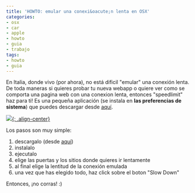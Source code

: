 ```yaml
---
title: 'HOWTO: emular una conexi&oacute;n lenta en OSX'
categories:
- osx
- car
- apple
- howto
- guia
- trabajo
tags:
- howto
- guia
---
```

En Italia, donde vivo (por ahora), no está dificil "emular" una conexión
lenta. De toda maneras si quieres probar tu nueva webapp o quiere ver como se
comporta una pagina web con una conexion lenta, entonces "speedlimit" haz para
ti! Es una pequeña aplicación (se instala en **las preferencias de sistema**)
que puedes descargar desde [aquí](http://mschrag.github.com/).

[![]({{site.url}}/images/speedlimit.png){: .align-center}]({{site.url}}/images/speedlimit.png)

Los pasos son muy simple:

  1. descargalo (desde [aquí](http://mschrag.github.com/))
  2. instalalo
  3. ejecutalo
  4. elige las puertas y los sitios donde quieres ir lentamente
  5. al final elige la lentitud de la conexión emulada
  6. una vez que has elegido todo, haz click sobre el boton "Slow Down"
  
Entonces, ¡no corras! :)